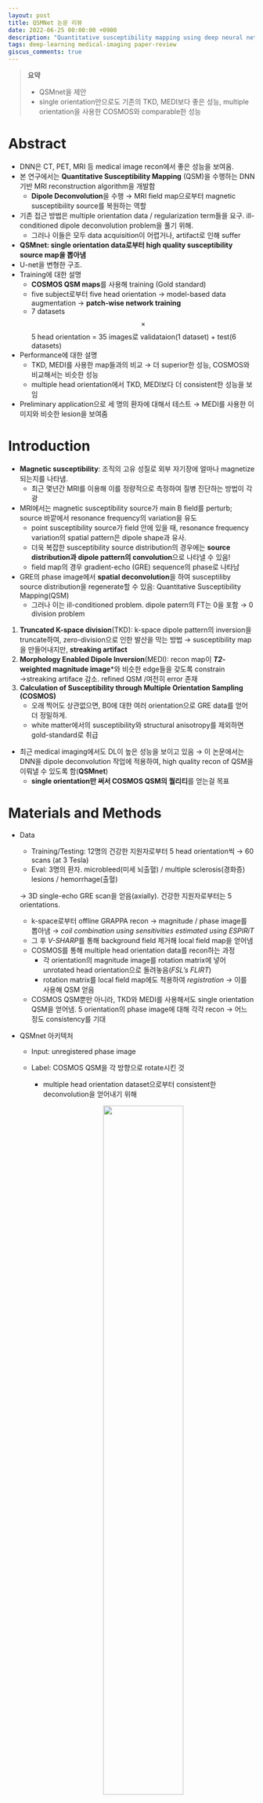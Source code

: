 ```yaml
---
layout: post
title: QSMNet 논문 리뷰
date: 2022-06-25 00:00:00 +0900
description: "Quantitative susceptibility mapping using deep neural network: QSMnet"
tags: deep-learning medical-imaging paper-review
giscus_comments: true
---
```


>**요약**
>- QSMnet을 제안
>- single orientation만으로도 기존의 TKD, MEDI보다 좋은 성능, multiple orientation을 사용한 COSMOS와 comparable한 성능

# Abstract

- DNN은 CT, PET, MRI 등 medical image recon에서 좋은 성능을 보여옴.
- 본 연구에서는 **Quantitative Susceptibility Mapping** (QSM)을 수행하는 DNN 기반 MRI reconstruction algorithm을 개발함
    - **Dipole Deconvolution**을 수행 → MRI field map으로부터 magnetic susceptibility source를 복원하는 역할
- 기존 접근 방법은 multiple orientation data / regularization term들을 요구. ill-conditioned dipole deconvolution problem을 풀기 위해.
    - 그러나 이들은 모두 data acquisition이 어렵거나, artifact로 인해 suffer
- **QSMnet: single orientation data로부터 high quality susceptibility source map을 뽑아냄**
- U-net을 변형한 구조.
- Training에 대한 설명
    - **COSMOS QSM maps**를 사용해 training (Gold standard)
    - five subject로부터 five head orientation → model-based data augmentation → **patch-wise network training**
    - 7 datasets $$\times$$ 5 head orientation = 35 images로 validataion(1 dataset) + test(6 datasets)
- Performance에 대한 설명
    - TKD, MEDI를 사용한 map들과의 비교 → 더 superior한 성능, COSMOS와 비교해서는 비슷한 성능
    - multiple head orientation에서 TKD, MEDI보다 더 consistent한 성능을 보임
- Preliminary application으로 세 명의 환자에 대해서 테스트 → MEDI를 사용한 이미지와 비슷한 lesion을 보여줌

# Introduction

- **Magnetic susceptibility**: 조직의 고유 성질로 외부 자기장에 얼마나 magnetize되는지를 나타냄.
    - 최근 몇년간 MRI를 이용해 이를 정량적으로 측정하여 질병 진단하는 방법이 각광
- MRI에서는 magnetic susceptibility source가 main B field를 perturb; source 바깥에서 resonance frequency의 variation을 유도
    - point susceptibility source가 field 안에 있을 때, resonance frequency variation의 spatial pattern은 dipole shape과 유사.
    - 더욱 복잡한 susceptibility source distribution의 경우에는 **source distribution과 dipole pattern의 convolution**으로 나타낼 수 있음!
    - field map의 경우 gradient-echo (GRE) sequence의 phase로 나타남
- GRE의 phase image에서 **spatial deconvolution**을 하여 susceptiliby source distribution을 regenerate할 수 있음: Quantitative Susceptibility Mapping(QSM)
    - 그러나 이는 ill-conditioned problem. dipole patern의 FT는 0을 포함 → 0 division problem
1. **Truncated K-space division**(TKD): k-space dipole pattern의 inversion을 truncate하여, zero-division으로 인한 발산을 막는 방법 → susceptibility map을 만들어내지만, **streaking artifact**
2. **Morphology Enabled Dipole Inversion**(MEDI): recon map이 ***T2*-weighted magnitude image***와 비슷한 edge들을 갖도록 constrain →streaking artiface 감소. refined QSM /여전히 error 존재
3. **Calculation of Susceptibility through Multiple Orientation Sampling (COSMOS)**
    - 오래 찍어도 상관없으면, B0에 대한 여러 orientation으로 GRE data를 얻어 더 정밀하게.
    - white matter에서의 susceptibility와 structural anisotropy를 제외하면 gold-standard로 취급
- 최근 medical imaging에서도 DL이 높은 성능을 보이고 있음 → 이 논문에서는 DNN을 dipole deconvolution 작업에 적용하여, high quality recon of QSM을 이뤄낼 수 있도록 함(**QSMnet**)
    - **single orientation만 써서 COSMOS QSM의 퀄리티**를 얻는걸 목표

# Materials and Methods

- Data
    - Training/Testing: 12명의 건강한 지원자로부터 5 head orientation씩 → 60 scans (at 3 Tesla)
    - Eval: 3명의 환자. microbleed(미세 뇌출혈) / multiple sclerosis(경화증) lesions / hemorrhage(출혈)
    
    → 3D single-echo GRE scan을 얻음(axially). 건강한 지원자로부터는 5 orientations. 
    
    - k-space로부터 offline GRAPPA recon → magnitude / phase image를 뽑아냄 → *coil combination using sensitivities estimated using ESPIRiT*
    - 그 후 *V-SHARP*를 통해 background field 제거해 local field map을 얻어냄
    - COSMOS를 통해 multiple head orientation data를 recon하는 과정
        - 각 orientation의 magnitude image를 rotation matrix에 넣어 unrotated head orientation으로 돌려놓음(*FSL’s FLIRT*)
        - rotation matrix를 local field map에도 적용하여 *registration →* 이를 사용해 QSM 얻음
    - COSMOS QSM뿐만 아니라, TKD와 MEDI를 사용해서도 single orientation QSM을 얻어냄. 5 orientation의 phase image에 대해 각각 recon → 어느 정도 consistency를 기대
- QSMnet 아키텍처
    - Input: unregistered phase image
    - Label: COSMOS QSM을 각 방향으로 rotate시킨 것
        - multiple head orientation dataset으로부터 consistent한 deconvolution을 얻어내기 위해
        <p align="center" style="color:gray">
        <img src="/assets/posts/2022-07-20-QSM/Untitled1.png" width="60%" height="60%"/>
        </p>
    - **Augmentation**: **COSMOS QSM map**들을 B0 field에 대해 -30도 ~ 30도 **회전시킨 후 dipole convolution**해서 새로운 local field 데이터를 만들어 줌!
        - COSMOS를 우리는 ground truth로 생각하므로, 여기에 dipole convolution하면 새로운 local field data로 생각할 수 있음
    - $$64 \times 64 \times 64$$ voxel로 이루어진 3D patch를 넣어 training. 이때 이웃한 patch끼리 약 66% overlap. 총 16800개의 patch
    - U-net을 base structure로 사용. input과 output이 비슷한 structural contrast를 공유하기 때문에, **U-net의 feature concatenation이 도움**이 됨.
        - 2D 대신 3D로 바꿈
        - 19 conv layer, 18 BatchNorm, 18 ReLU, 4 max-pooling, 4 transposed conv (deconv), 4 feature concat
        
       <p align="center" style="color:gray">
        <img src="/assets/posts/2022-07-20-QSM/Untitled2.png" width="60%" height="60%"/>
        </p>
        
    - Loss function: **3가지를 디자인**해 사용.
        - 각각 **physical model consistency**(Model loss), **voxel-wise differnece**(L1 loss), **image edge preservation** (Gradient loss)를 고려하기 위한 loss
            
            $$\mathrm{loss}_{\mathrm{Model}} = \vert\vert d * \chi - d * y\vert\vert_1$$, $$\quad d$$: dipole kernel / $$\chi, y$$: 각각 output과 label
            
            $$\mathrm{loss_{L1}}=\vert\vert\chi-y\vert\vert_1$$
            
            $$\mathrm{loss_{Gradient}}=\sum_{i=x, y, z}\lvert \vert\vert\nabla \chi\vert\vert_i-\vert\vert\nabla y\vert\vert_i\rvert$$
            
        - 위 세 loss의 lin. combination으로 total sum.
- Evaluation of QSM Algorithms
    - QSM map에 따른 퀄리티를 평가하기 위해서, 6명$$\times$$5 orientations = 30 scans를 3가지 recon method로 processing.
    - metric: **pSNR**(peak SNR), **NRMSE**(normalized RMSE), **HFEN**(high-frequency error norm), **SSIM**(structural similarity index). COSMOS QSM map과 비교하는 데 사용
    - t-test로 유의미한 차이가 있는지도 검정
    - 여러 head orientation에 대해서 QSM map의 consistency와 accuracy를 측정하기 위해서는 ***region of interest analysis*** 사용
    - 진료에서 실제 사용가능성에 대한 preliminary attempt로, 세 명의 환자에 대한 single-orientation data(train에 사용하지 않은)를 QSMnet을 사용해 recon → MEDI를 사용한 결과와 비교

# Results

- Three plane views(Fig. 2)
    
    <p align="center" style="color:gray">
    <img src="/assets/posts/2022-07-20-QSM/Untitled3.png" width="60%" height="60%"/>
    </p>
    
    - TKD/MEDI는 coronal, sagittal view에서 streaking artifact가 나타남.
    - QSMnet의 경우 noticeable artifact가 없었음. COSMOS와 거의 일치
    - pSNR, NRMSE, HFEN, SSIM 등 모든 criteria에서 가장 높은 performance
- Five head orientations 비교(Fig. 3)
    
    <p align="center" style="color:gray">
    <img src="/assets/posts/2022-07-20-QSM/Untitled4.png" width="60%" height="60%"/>
    </p>
    
    - QSMnet의 결과는 COSMOS와 아주 잘 일치
    - head orientation에 따른 consistency로도 QSMnet이 가장 높은 성능
    - 붉은 화살표: TKD, MEDI는 streaking artifact, QSMnet은 X
    - 초록 화살표: internal capsule. TKD, MEDI는 orientation에 따라 contrast가 달라짐. QSMnet은 consistent한 결과.
- Fig. 3의 결과 확대(Fig. 4)
    
    <p align="center" style="color:gray">
    <img src="/assets/posts/2022-07-20-QSM/Untitled5.png" width="60%" height="60%"/>
    </p>
    - 파란색 동그라미: cortex의 cortical ribbons.
    - QSMnet이 가장 detail을 잘 보존함 → cortical imaging에서의 활용 가능성 시사.
- ROI에서의 susceptibility의 mean과 std를 head orientation에 따라 조사하면, QSMnet이 가장 tight한 error bar. → QSMnet의 superior accuracy를 의미
- 속도에서 또한, QSMnet의 recon 속도가 MEDI 등에 비해서 빠름.

# Discussion and Conclusion

- 결과의 의의와 한계
    - QSMnet을 제안하였고, 높은 성능을 보임. abnormality에 대한 적용도 가능할 것으로 생각되지만, 3명의 환자에 대해서만 테스트했기 때문에 결과의 응용에 한계가 있음
    - NN은 표현력이 높지만, characterization이 어려움(not interpretable) → QSMnet의 결과는 주의해서 interpret해야 함.
    - 본 논문의 QSMnet에서는 dipole deconvolution function을 enforce하는 $$\mathrm{loss_{Model}}$$ 텀이 사용됨.  → image-to-image transformation(L1 loss가 enforce)보다는 physical model을 학습하도록 enforce하였을 것으로 생각
        - 세 가지 loss의 linear combination들에 대해 실험했을 때 여기서 사용된 조합이 가장 좋은 성능을 보였음 → proposed loss의 validity를 보여줌
    - augmentation: physical model의 training을 도왔을 것으로 생각
    - 결과에 대한 guarantee는 없지만, training data에 없는 뇌출혈 등의 특징도 잘 잡아냄 → 잘 훈련
- 훈련 과정에서 patch size를 바꾸어가며(32x32x32, 48x48x48, 64x64x64) 시험해본 결과
    - 32 x 32 x 32에서는 globus pallidus와 같은 커다란 structure가 잘 recon되지 않았음
    - 반면 patch size가 증가하면 training time이 크게 증가. 64x64x64는 좋은 compromise
- multiple head orientation에 대해 QSM map을 얻은것을 보면 white matter가 consistent한 contrast를 보임 → QSMnet의 높은 reproducibility를 시사
    - 그러나 anisotropy와 micro-structure로 인해 이것이 정확한 결과라는 보장은 없음. 가능한 해석 중 하나는, QSMnet이 anisotropy를 supress한다는 것. COSMOS등의 isotropic susceptibility에 대해서만 훈련됐기 때문
    - 다른 해석: orientation 회전 자체가 작아서 anisotropy의 영향 자체가 작았기 때문이다
- MEDI의 경우 regularization factor가 image quality에 큰 영향. 역시 regularization factor를 다르게 해서 테스트해본 결과, multiple head orientation에 대해 QSM result가 큰 variability를 보임
- QSMnet의 한계
    - input resolution이 고정 → 낮은  resolution에 대해서는  interpolation이 필요. 반면 높은 resolution은 recon이 잘 작동하지 않음, 다시 training해야함
    - 이미지의 z-axis를 B0 field 방향으로 간주 → input data가 다른 방향인 경우 돌려줘야함
    - 이외의 acquisition parameter들에 대해서는 flexible(flip angle, TR, TE, …)
        - *input이 local frequency map이기 때문*
- resolution은 같지만 field of view 가 다른 경우 → 어차피 conv layer들이 sequential하게 처리하므로, 적용이 가능함
- 본 연구에서는 background field가 잘 제거되었다고 가정하고 local field map에 대해 네트워크 적용.
    - background field가 잘 제거되지 않았다면 residual artifact 발생 가능 → 후속 연구는 background field removal과 dipole deconv step의 상호작용 규명 필요
    - 또는, 두 step을 모두 수행하는 combined network로
- 테스트한 사람이 적으므로, healthy/unhealthy volunteer에 대한 extensive testing이 필요함. 또한, network characteristics를 이해하려는 노력도 필요
